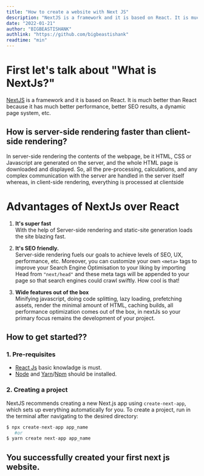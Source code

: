 ```yaml
---
title: "How to create a website with Next JS"
description: "NextJS is a framework and it is based on React. It is much better than React because it has much better performance, better SEO results, a dynamic page system, etc."
date: "2022-01-21"
author: "BIGBEASTISHANK"
authlink: "https://github.com/bigbeastishank"
readtime: "min"
---
```


# First let's talk about "What is NextJs?"

[NextJS](https://nextjs.org) is a framework and it is based on React. It is much better than React because it has much better performance, better SEO results, a dynamic page system, etc.

## How is server-side rendering faster than client-side rendering?

In server-side rendering the contents of the webpage, be it HTML, CSS or Javascript are generated on the server, and the whole HTML page is downloaded and displayed. So, all the pre-processing, calculations, and any complex communication with the server are handled in the server itself whereas, in client-side rendering, everything is processed at clientside

# Advantages of NextJs over React

1. **It's super fast**
   \
   With the help of Server-side rendering and static-site generation loads the site blazing fast.

2. **It's SEO friendly.**
   \
   Server-side rendering fuels our goals to achieve levels of SEO, UX, performance, etc. Moreover, you can customize your own `<meta>` tags to improve your Search Engine Optimisation to your liking by importing Head from `"next/head"` and these meta tags will be appended to your page so that search engines could crawl swiftly. How cool is that!

3. **Wide features out of the box**
   \
   Minifying javascript, doing code splitting, lazy loading, prefetching assets, render the minimal amount of HTML, caching builds, all performance optimization comes out of the box, in nextJs so your primary focus remains the development of your project.

## How to get started??

### 1. Pre-requisites

- [React Js](https://reactjs.org) basic knowladge is must.
- [Node](https://nodejs.org) and [Yarn](https://yarnpkg.com/)/[Npm](https://npmjs.org) should be installed.

### 2. Creating a project

NextJS recommends creating a new Next.js app using `create-next-app`, which sets up everything automatically for you. To create a project, run in the terminal after navigating to the desired directory:

```s
$ npx create-next-app app_name
   #or
$ yarn create next-app app_name
```

## You successfully created your first next js website.
